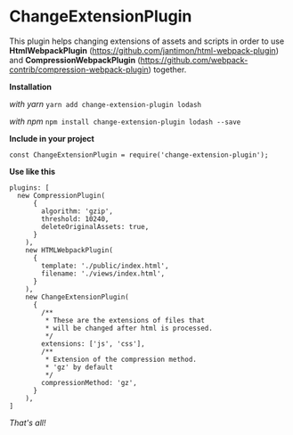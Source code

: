 # ChangeExtensionPlugin

This plugin helps changing extensions of assets and scripts 
in order to use **HtmlWebpackPlugin** (<https://github.com/jantimon/html-webpack-plugin>)
and **CompressionWebpackPlugin** (<https://github.com/webpack-contrib/compression-webpack-plugin>) together.

**Installation**

*with yarn* `yarn add change-extension-plugin lodash`

*with npm*  `npm install change-extension-plugin lodash --save`

**Include in your project**

`const ChangeExtensionPlugin = require('change-extension-plugin');`

**Use like this**
```
plugins: [
  new CompressionPlugin(
      {
        algorithm: 'gzip',
        threshold: 10240,
        deleteOriginalAssets: true,
      }
    ),
    new HTMLWebpackPlugin(
      {
        template: './public/index.html',
        filename: './views/index.html',
      }
    ),
    new ChangeExtensionPlugin(
      {
        /**
         * These are the extensions of files that
         * will be changed after html is processed.
         */
        extensions: ['js', 'css'],
        /**
         * Extension of the compression method.
         * 'gz' by default
         */
        compressionMethod: 'gz',
      }
    ),
]
```

*That's all!*


